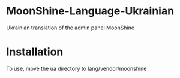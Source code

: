 # MoonShine-Language-Ukrainian
Ukrainian translation of the admin panel MoonShine
# Installation
To use, move the ua directory to lang/vendor/moonshine
